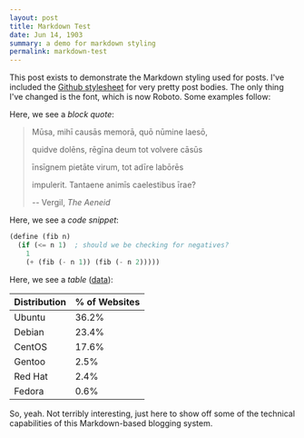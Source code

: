 ```yaml
---
layout: post
title: Markdown Test
date: Jun 14, 1903
summary: a demo for markdown styling
permalink: markdown-test
---
```


This post exists to demonstrate the Markdown styling used for posts. I've included the [Github stylesheet](https://github.com/sindresorhus/github-markdown-css) for very pretty post bodies. The only thing I've changed is the font, which is now Roboto. Some examples follow:

Here, we see a *block quote*:
> Mūsa, mihī causās memorā, quō nūmine laesō,
>
> quidve dolēns, rēgīna deum tot volvere cāsūs
>
> īnsīgnem pietāte virum, tot adīre labōrēs
>
> impulerit. Tantaene animīs caelestibus īrae?
>
> -- Vergil, <cite>The Aeneid</cite>

Here, we see a *code snippet*:
``` scheme
(define (fib n)
  (if (<= n 1)  ; should we be checking for negatives?
    1
    (+ (fib (- n 1)) (fib (- n 2)))))
```

Here, we see a *table* ([data](https://w3techs.com/technologies/details/os-linux/all/all)):

| Distribution | % of Websites |
:------------- |:------------- |
| Ubuntu       | 36.2%         |
| Debian       | 23.4%         |
| CentOS       | 17.6%         |
| Gentoo       | 2.5%          |
| Red Hat      | 2.4%          |
| Fedora       | 0.6%          |

So, yeah. Not terribly interesting, just here to show off some of the technical capabilities of this Markdown-based blogging system.
